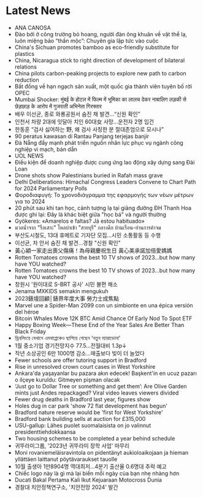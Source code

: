 # Latest News
-  ANA CANOSA
-  Đào bới ở công trường bỏ hoang, người đàn ông khuân về vật thể lạ, luôn miệng bảo “thần mộc”: Chuyên gia lập tức vào cuộc
-  China's Sichuan promotes bamboo as eco-friendly substitute for plastics
-  China, Nicaragua stick to right direction of development of bilateral relations
-  China pilots carbon-peaking projects to explore new path to carbon reduction
-  Bất đồng về hạn ngạch sản xuất, một quốc gia thành viên tuyên bố rời OPEC
-  Mumbai Shocker: मुंबई के होटल में फिल्म में भूमिका का लालच देकर नाबालिग लड़की से छेड़छाड़ के आरोप में गुजराती अभिनेता गिरफ्तार
-  배우 이선균, 종로 와룡공원서 숨진 채 발견…“신원 확인”
-  인천서 차량 2대에 잇달아 치인 60대女 사망…운전자 2명 입건
-  한동훈 “검사 싫어하는 野, 왜 검사 사칭한 분 절대존엄으로 모시나”
-  90 peratus kawasan di Rantau Panjang terjejas banjir
-  Đà Nẵng đẩy mạnh phát triển nguồn nhân lực phục vụ ngành công nghiệp vi mạch, bán dẫn
-  UOL NEWS
-  Điều kiện để doanh nghiệp được cung ứng lao động xây dựng sang Đài Loan
-  Drone shots show Palestinians buried in Rafah mass grave
-  Delhi Deliberations: Himachal Congress Leaders Convene to Chart Path for 2024 Parliamentary Polls
-  Φοροδιαφυγή: Το χρονοδιάγραμμα της εφαρμογής των νέων μέτρων για το 2024
-  20 phút sau khi tan học, cảnh tượng lạ tại giảng đường ĐH Thanh Hoa được ghi lại: Đây là khác biệt giữa "học bá" và người thường
-  Gyökeres: «Amarelos e faltas? Já estou habituado»
-  มวลน้ำจาก "รือเสาะ" ไหลบ่าเข้า "สายบุรี" กลางดึก บ้านเรือน-ย่านการค้าจม
-  부산도시철도, 13대 휴메트로 기자단 모집…시민 소통활동 등 수행
-  이선균, 차 안서 숨진 채 발견…경찰 "신원 확인"
-  黃心穎一家走出喪父傷痛！為母親慶祝生日 黃心美承諾加倍愛媽媽
-  Rotten Tomatoes crowns the best 10 TV shows of 2023...but how many have YOU watched?
-  Rotten Tomatoes crowns the best 10 TV shows of 2023...but how many have YOU watched?
-  창원시 '원이대로 S-BRT 공사' 시민 불편 해소
-  Jenama MXKIDS semakin mengukuh
-  2023錶壇回顧│錶界年度大事 勞力士成焦點
-  Marvel une a Spider-Man 2099 con un simbionte en una épica versión del héroe
-  Bitcoin Whales Move 12K BTC Amid Chance Of Early Nod To Spot ETF
-  Happy Boxing Week—These End of the Year Sales Are Better Than Black Friday
-  ড্রিবলিংয়ে যেখানে এমবাপ্পেকেও ছাপিয়ে গেছেন ‘নতুন ম্যারাডোনা’
-  1월 중소기업 경기전망지수 77.5...전월대비 1.3p↓
-  작년 소상공인 6만 1000명 감소…매출보다 빚이 더 늘었다
-  Fewer schools are offer tutoring support in Bradford
-  Rise in unresolved crown court cases in West Yorkshire
-  Ankara'da yaşayanlar bu pazara akın edecek! Başkent'in en ucuz pazarı o ilçeye kuruldu: Gitmeyen pişman olacak
-  ‘Just go to Dollar Tree or something and get them’: Are Olive Garden mints just Andes repackaged? Viral video leaves viewers divided
-  Fewer drug deaths in Bradford last year, figures show
-  Holes dug in car park 'show 72 flat development has begun'
-  Bradford nature reserve would be 'first for West Yorkshire'
-  Bradford bank building sells at auction for £315,000
-  USU-gallup: Lähes puolet suomalaisista on jo valinnut presidenttiehdokkaansa
-  Two housing schemes to be completed a year behind schedule
-  귀뚜라미그룹, '2023년 귀뚜라미 장학 사업' 마무리
-  Moni rovaniemeläisravintola on pidentänyt aukioloaikojaan ja hieman yllättäen laittanut pöytävaraukset tauolle
-  10월 출생아 1만8904명 역대최저…4분기 출산율 0.6명대 추락 예고
-  Chiếc logo này là gì mà lại biến mỗi ngày của bạn nhẹ nhàng hơn
-  Ducati Bakal Pertama Kali Ikut Kejuaraan Motocross Dunia
-  경찰대 치안정책연구소, '치안전망 2024' 발간
